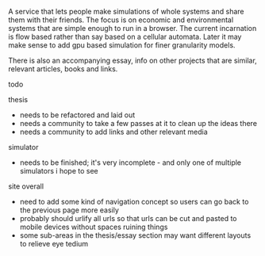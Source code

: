 A service that lets people make simulations of whole systems and share them with their friends. The focus is on economic and environmental systems that are simple enough to run in a browser. The current incarnation is flow based rather than say based on a cellular automata. Later it may make sense to add gpu based simulation for finer granularity models.

There is also an accompanying essay, info on other projects that are similar, relevant articles, books and links.

todo

thesis
  - needs to be refactored and laid out
  - needs a community to take a few passes at it to clean up the ideas there
  - needs a community to add links and other relevant media

simulator
  - needs to be finished; it's very incomplete - and only one of multiple simulators i hope to see

site overall
  - need to add some kind of navigation concept so users can go back to the previous page more easily
  - probably should urlify all urls so that urls can be cut and pasted to mobile devices without spaces ruining things
  - some sub-areas in the thesis/essay section may want different layouts to relieve eye tedium

